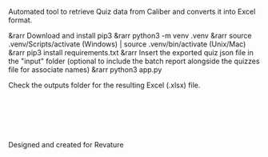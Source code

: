 Automated tool to retrieve Quiz data from Caliber and converts it into Excel format.

&rarr Download and install pip3
&rarr python3 -m venv .venv
&rarr source .venv/Scripts/activate (Windows) | source .venv/bin/activate (Unix/Mac)
&rarr pip3 install requirements.txt
&rarr Insert the exported quiz json file in the "input" folder (optional to include the batch report alongside the quizzes file for associate names)
&rarr python3 app.py

Check the outputs folder for the resulting Excel (.xlsx) file.
<br>
<br>
<br>
<br>
<br>
<br>
<br>
Designed and created for Revature
